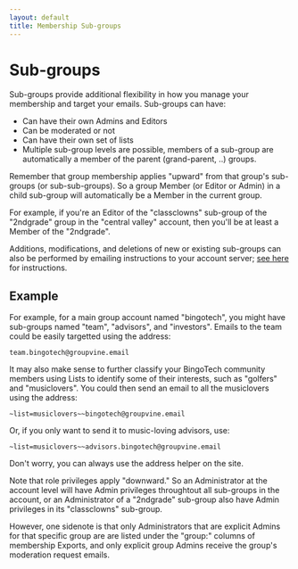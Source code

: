```yaml
---
layout: default
title: Membership Sub-groups
---
```


# Sub-groups

Sub-groups provide additional flexibility in how you manage your
membership and target your emails.  Sub-groups can have:

* Can have their own Admins and Editors
* Can be moderated or not
* Can have their own set of lists
* Multiple sub-group levels are possible, members of a sub-group are
  automatically a member of the parent (grand-parent, ..) groups.

<div class="support"> 
Remember that group membership applies "upward" from that group's
sub-groups (or sub-sub-groups).  So a group Member (or Editor or
Admin) in a child sub-group will automatically be a Member in the
current group.

For example, if you're an Editor of the "classclowns" sub-group of the
"2ndgrade" group in the "central valley" account, then you'll be at
least a Member of the "2ndgrade".
</div>

<div class="adv">  <!-- START ADVANCED -->

Additions, modifications, and deletions of new or existing sub-groups
can also be performed by emailing instructions to your account server; 
[see here](./emailactions?view=GV-SET-VIEW&serv=GV-SERVICE) for instructions.


</div>  <!-- END ADVANCED -->



## Example

For example, for a main group account named "bingotech", you might
have sub-groups named "team", "advisors", and "investors".  Emails to
the team could be easily targetted using the address:

```
team.bingotech@groupvine.email
```

It may also make sense to further classify your BingoTech community
members using Lists to identify some of their interests, such as
"golfers" and "musiclovers".  You could then send an email to all the
musiclovers using the address:

```
~list=musiclovers~~bingotech@groupvine.email
```

Or, if you only want to send it to music-loving advisors, use:

```
~list=musiclovers~~advisors.bingotech@groupvine.email
```

Don't worry, you can always use the address helper on the site.

<div class="adv">
Note that role privileges apply "downward." So an
Administrator at the account level will have Admin privileges
throughtout all sub-groups in the account, or an Administrator of a
"2ndgrade" sub-group also have Admin privileges in its "classclowns"
sub-group.   

However, one sidenote is that only Administrators that are explicit
Admins for that specific group are are listed under the "group:"
columns of membership Exports, and only explicit group Admins receive
the group's moderation request emails.
</div>
